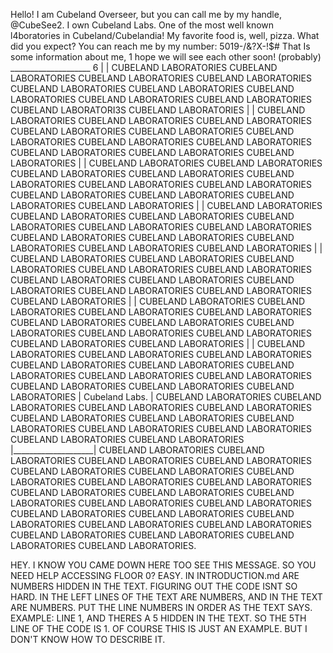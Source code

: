 Hello! I am Cubeland Overseer, but you can call me by my handle, @CubeSee2.
I own Cubeland Labs. One of the most well known l4boratories in Cubeland/Cubelandia!
My favorite food is, well, pizza. What did you expect?
You can reach me by my number: 5019-/&?X-!$#
That Is some information about me, 1 hope we will see each other soon! (probably)
        ____________________                                                                                                                                                                                                                                                                                                                           6
       |                    | CUBELAND LABORATORIES CUBELAND LABORATORIES CUBELAND LABORATORIES CUBELAND LABORATORIES CUBELAND LABORATORIES CUBELAND LABORATORIES CUBELAND LABORATORIES CUBELAND LABORATORIES CUBELAND LABORATORIES CUBELAND LABORATORI3S CUBELAND LABORATORIES 
       |                    | CUBELAND LABORATORIES CUBELAND LABORATORIES CUBELAND LABORATORIES CUBELAND LABORATORIES CUBELAND LABORATORIE5 CUBELAND LABORATORIES CUBELAND LABORATORIES CUBELAND LABORATORIES CUBELAND LABORATORIES CUBELAND LABORATORIES CUBELAND LABORATORIES
       |                    | CUBELAND LABORATORIES CUBELAND LABORATORIES CUBELAND LABORATORIES CUBELAND LABORATORIES CUBELAND LABORATORIES CUBELAND LABORATORIES CUBELAND LABORATORIES CUBELAND LABORATORIES CUBELAND LABORATORIES CUBELAND LABORATORIES CUBELAND LABORATORIES 
       |                    | CUBELAND LABORATORIES CUBELAND LABORATORIES CUBELAND LABORATORIES CUBELAND LABORATORIES CUBELAND LABORATORIES CUBELAND LABORATORIES CUBELAND LABORATORIES CUBELAND LABORATORIES CUBELAND LABORATORIES CUBELAND LABORATORIES CUBELAND LABORATORIES 
       |                    | CUBELAND LABORATORIES CUBELAND LABORATORIES CUBELAND LABORATORIES CUBELAND LABORATORIES CUBELAND LABORATORIES CUBELAND LABORATORIES CUBELAND LABORATORIES CUBELAND LABORATORIES CUBELAND LABORATORIES CUBELAND LABORATORIES CUBELAND LABORATORIES 
       |                    | CUBELAND LABORATORIES CUBELAND LABORATORIES CUBELAND LABORATORIES CUBELAND LABORATORIES CUBELAND LABORATORIES CUBELAND LABORATORIES CUBELAND LABORATORIES CUBELAND LABORATORIES CUBELAND LABORATORIES CUBELAND LABORATORIES CUBELAND LABORATORIES 
       |                    | CUBELAND LABORATORIES CUBELAND LABORATORIES CUBELAND LABORATORIES CUBELAND LABORATORIES CUBELAND LABORATORIES CUBELAND LABORATORIES CUBELAND LABORATORIES CUBELAND LABORATORIES CUBELAND LABORATORIES CUBELAND LABORATORIES CUBELAND LABORATORIES 
       | Cubeland Labs.     | CUBELAND LABORATORIES CUBELAND LABORATORIES CUBELAND LABORATORIES CUBELAND LABORATORIES CUBELAND LABORATORIES CUBELAND LABORATORIES CUBELAND LABORATORIES CUBELAND LABORATORIES CUBELAND LABORATORIES CUBELAND LABORATORIES CUBELAND LABORATORIES 
       |____________________| CUBELAND LABORATORIES CUBELAND LABORATORIES CUBELAND LABORATORIES CUBELAND LABORATORIES CUBELAND LABORATORIES CUBELAND LABORATORIES CUBELAND LABORATORIES CUBELAND LABORATORIES CUBELAND LABORATORIES CUBELAND LABORATORIES CUBELAND LABORATORIES
CUBELAND LABORATORIES CUBELAND LABORATORIES CUBELAND LABORATORIES CUBELAND LABORATORIES CUBELAND LABORATORIES CUBELAND LABORATORIES CUBELAND LABORATORIES CUBELAND LABORATORIES CUBELAND LABORATORIES CUBELAND LABORATORIES CUBELAND LABORATORIES CUBELAND LABORATORIES.























































HEY. I KNOW YOU CAME DOWN HERE TOO SEE THIS MESSAGE. SO YOU NEED HELP ACCESSING FLOOR 0? EASY. IN INTRODUCTION.md ARE NUMBERS HIDDEN IN THE TEXT. FIGURING OUT THE CODE ISNT SO HARD. IN THE LEFT LINES OF THE TEXT ARE NUMBERS, AND IN THE TEXT ARE NUMBERS. PUT THE LINE NUMBERS IN ORDER AS THE TEXT SAYS. EXAMPLE: LINE 1, AND THERES A 5 HIDDEN IN THE TEXT. SO THE 5TH LINE OF THE CODE IS 1. OF COURSE THIS IS JUST AN EXAMPLE. BUT I DON'T KNOW HOW TO DESCRIBE IT.
